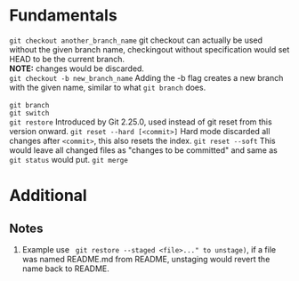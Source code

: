 # Fundamentals
```git checkout another_branch_name``` 
git checkout can actually be used without the given branch name, checkingout without specification would set HEAD to be the current branch. <br/>
**NOTE:** changes would be discarded.
<br/>
```git checkout -b new_branch_name```
Adding the -b flag creates a new branch with the given name, similar to what ```git branch``` does. <br/>
<br/>
```git branch```
<br/>
```git switch```
<br/>
```git restore```
Introduced by Git 2.25.0, used instead of git reset from this version onward.
```git reset --hard [<commit>]```
Hard mode discarded all changes after ```<commit>```, this also resets the index. 
```git reset --soft```
This would leave all changed files as "changes to be committed" and same as ```git status``` would put.
```git merge``` 
<br/>
# Additional
## Notes
1. Example use ``` git restore --staged <file>..." to unstage)```, if a file was named README.md from README, unstaging would revert the name back to README.
